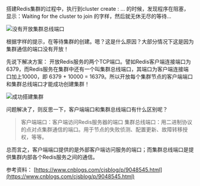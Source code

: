 搭建Redis集群的过程中，执行到cluster create <ip>:<port> ... 的时候，发现程序在阻塞，显示：Waiting for the cluster to join 的字样，然后就无休无尽的等待...

![没有开放集群总线端口](https://raw.githubusercontent.com/MuggleLee/PicGo/master/Redis图/集群/没有开放集群总线端口.jpg)


根据字样的提示，在等待集群的创建。嗯？这是什么原因？大部分情况下这是因为集群通信的端口没有开放！

先说下解决方案：
开放Redis服务的两个TCP端口。譬如Redis客户端连接端口为6379，而Redis服务在集群中还有一个叫集群总线端口，其端口为客户端连接端口加上10000，即 6379 + 10000 = 16379。所以开放每个集群节点的客户端端口和集群总线端口才能成功创建集群！

![成功搭建集群](https://raw.githubusercontent.com/MuggleLee/PicGo/master/Redis%E5%9B%BE/%E9%9B%86%E7%BE%A4/%E6%88%90%E5%8A%9F%E6%90%AD%E5%BB%BA%E9%9B%86%E7%BE%A4.jpg)

问题解决了，则反思一下，客户端端口和集群总线端口有什么区别呢？

>客户端端口：客户端访问Redis服务器的端口
集群总线端口：用二进制协议的点对点集群通信的端口。用于节点的失败侦测、配置更新、故障转移授权，等等。

总而言之，客户端端口提供的是外部客户端访问服务的端口；而集群总线端口是提供集群内部各个Redis服务之间的通信。




参考资料：
[https://www.cnblogs.com/cjsblog/p/9048545.html](https://www.cnblogs.com/cjsblog/p/9048545.html)